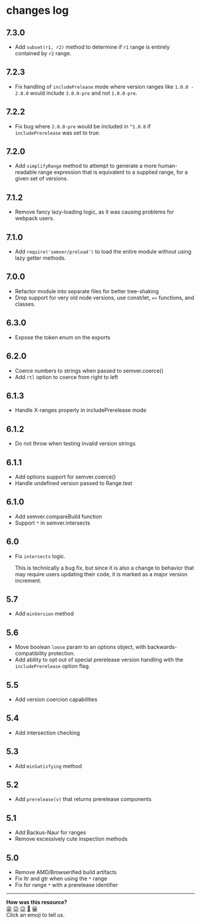 # changes log

## 7.3.0

* Add `subset(r1, r2)` method to determine if `r1` range is entirely
  contained by `r2` range.

## 7.2.3

* Fix handling of `includePrelease` mode where version ranges like `1.0.0 -
  2.0.0` would include `3.0.0-pre` and not `1.0.0-pre`.

## 7.2.2

* Fix bug where `2.0.0-pre` would be included in `^1.0.0` if
  `includePrerelease` was set to true.

## 7.2.0

* Add `simplifyRange` method to attempt to generate a more human-readable
  range expression that is equivalent to a supplied range, for a given set
  of versions.

## 7.1.2

* Remove fancy lazy-loading logic, as it was causing problems for webpack
  users.

## 7.1.0

* Add `require('semver/preload')` to load the entire module without using
  lazy getter methods.

## 7.0.0

* Refactor module into separate files for better tree-shaking
* Drop support for very old node versions, use const/let, `=>` functions,
  and classes.

## 6.3.0

* Expose the token enum on the exports

## 6.2.0

* Coerce numbers to strings when passed to semver.coerce()
* Add `rtl` option to coerce from right to left

## 6.1.3

* Handle X-ranges properly in includePrerelease mode

## 6.1.2

* Do not throw when testing invalid version strings

## 6.1.1

* Add options support for semver.coerce()
* Handle undefined version passed to Range.test

## 6.1.0

* Add semver.compareBuild function
* Support `*` in semver.intersects

## 6.0

* Fix `intersects` logic.

    This is technically a bug fix, but since it is also a change to behavior
    that may require users updating their code, it is marked as a major
    version increment.

## 5.7

* Add `minVersion` method

## 5.6

* Move boolean `loose` param to an options object, with
  backwards-compatibility protection.
* Add ability to opt out of special prerelease version handling with
  the `includePrerelease` option flag.

## 5.5

* Add version coercion capabilities

## 5.4

* Add intersection checking

## 5.3

* Add `minSatisfying` method

## 5.2

* Add `prerelease(v)` that returns prerelease components

## 5.1

* Add Backus-Naur for ranges
* Remove excessively cute inspection methods

## 5.0

* Remove AMD/Browserified build artifacts
* Fix ltr and gtr when using the `*` range
* Fix for range `*` with a prerelease identifier


<!-- BEGIN GENERATED SECTION DO NOT EDIT -->

---

**How was this resource?**  
[😫](https://airtable.com/shrUJ3t7KLMqVRFKR?prefill_Repository=makersacademy/javascript-web-applications&prefill_File=resources/example-3/node_modules/jest-snapshot/node_modules/semver/CHANGELOG.md&prefill_Sentiment=😫) [😕](https://airtable.com/shrUJ3t7KLMqVRFKR?prefill_Repository=makersacademy/javascript-web-applications&prefill_File=resources/example-3/node_modules/jest-snapshot/node_modules/semver/CHANGELOG.md&prefill_Sentiment=😕) [😐](https://airtable.com/shrUJ3t7KLMqVRFKR?prefill_Repository=makersacademy/javascript-web-applications&prefill_File=resources/example-3/node_modules/jest-snapshot/node_modules/semver/CHANGELOG.md&prefill_Sentiment=😐) [🙂](https://airtable.com/shrUJ3t7KLMqVRFKR?prefill_Repository=makersacademy/javascript-web-applications&prefill_File=resources/example-3/node_modules/jest-snapshot/node_modules/semver/CHANGELOG.md&prefill_Sentiment=🙂) [😀](https://airtable.com/shrUJ3t7KLMqVRFKR?prefill_Repository=makersacademy/javascript-web-applications&prefill_File=resources/example-3/node_modules/jest-snapshot/node_modules/semver/CHANGELOG.md&prefill_Sentiment=😀)  
Click an emoji to tell us.

<!-- END GENERATED SECTION DO NOT EDIT -->
